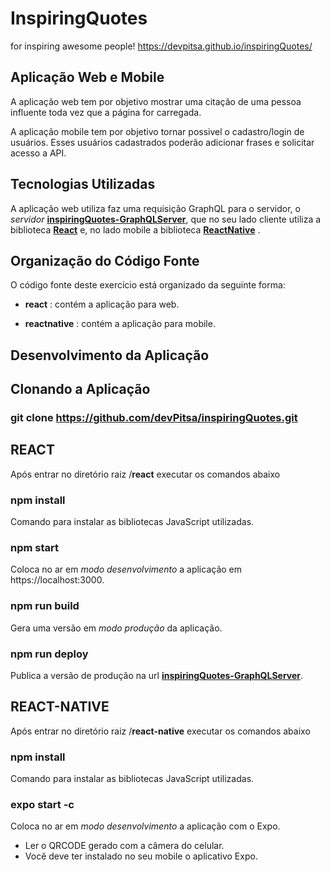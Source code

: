 # InspiringQuotes
for inspiring awesome people!
https://devpitsa.github.io/inspiringQuotes/

## Aplicação Web e Mobile

A aplicação web tem por objetivo mostrar uma citação de uma pessoa influente toda vez que a página for carregada.

A aplicação mobile tem por objetivo tornar possivel o cadastro/login de usuários.
Esses usuários cadastrados poderão adicionar frases e solicitar acesso a API.

## Tecnologias Utilizadas

A aplicação web utiliza faz uma requisição GraphQL para o servidor, o *servidor* **[inspiringQuotes-GraphQLServer](https://github.com/ViniciusmDias/inspiringQuotes-GraphQLServer)**, que no seu lado cliente utiliza a biblioteca **[React](https://pt-br.reactjs.org/)** e, no lado mobile a biblioteca **[ReactNative](https://facebook.github.io/react-native/)** .

## Organização do Código Fonte

O código fonte deste exercício está organizado da seguinte forma:

* **react** : contém a aplicação para web.

* **reactnative** : contém a aplicação para mobile.

## Desenvolvimento da Aplicação

## Clonando a Aplicação

### git clone https://github.com/devPitsa/inspiringQuotes.git

## REACT

Após entrar no diretório raiz /**react** executar os comandos abaixo

### npm install

Comando para instalar as bibliotecas JavaScript utilizadas.

### npm start

Coloca no ar em *modo desenvolvimento* a aplicação em https://localhost:3000.

### npm run build

Gera uma versão em *modo produção* da aplicação.

### npm run deploy

Publica a versão de produção na url **[inspiringQuotes-GraphQLServer](https://devpitsa.github.io/inspiringQuotes/)**.

## REACT-NATIVE

Após entrar no diretório raiz /**react-native** executar os comandos abaixo

### npm install

Comando para instalar as bibliotecas JavaScript utilizadas.

### expo start -c

Coloca no ar em *modo desenvolvimento* a aplicação com o Expo.

- Ler o QRCODE gerado com a câmera do celular.
- Você deve ter instalado no seu mobile o aplicativo Expo.
